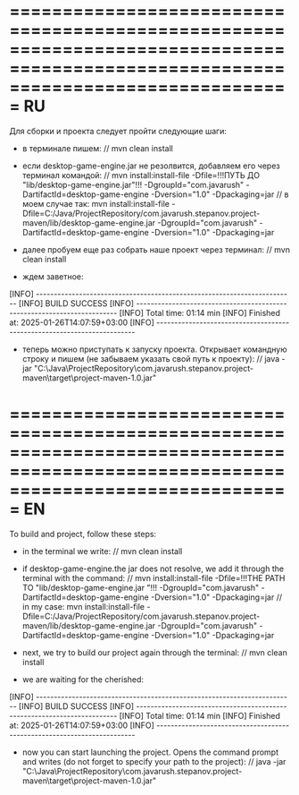 ===================================================================================================================================
RU
===================================================================================================================================

Для сборки и проекта следует пройти следующие шаги:

- в терминале пишем:
  // mvn clean install
  
- если desktop-game-engine.jar не резолвится, добавляем его через терминал командой:
  // mvn install:install-file -Dfile=!!!ПУТЬ ДО "lib/desktop-game-engine.jar"!!!  -DgroupId="com.javarush" -DartifactId=desktop-game-engine -Dversion="1.0" -Dpackaging=jar
  // в моем случае так: mvn install:install-file -Dfile=C:/Java/ProjectRepository/com.javarush.stepanov.project-maven/lib/desktop-game-engine.jar -DgroupId="com.javarush" -DartifactId=desktop-game-engine -Dversion="1.0" -Dpackaging=jar

- далее пробуем еще раз собрать наше проект через терминал:
  // mvn clean install

- ждем заветное:
  
[INFO] ------------------------------------------------------------------------
[INFO] BUILD SUCCESS
[INFO] ------------------------------------------------------------------------
[INFO] Total time:  01:14 min
[INFO] Finished at: 2025-01-26T14:07:59+03:00
[INFO] ------------------------------------------------------------------------

- теперь можно приступать к запуску проекта. Открывает командную строку и пишем (не забываем указать свой путь к проекту):
  // java -jar "C:\Java\ProjectRepository\com.javarush.stepanov.project-maven\target\project-maven-1.0.jar"

===================================================================================================================================
EN
===================================================================================================================================

To build and project, follow these steps:

- in the terminal we write:
// mvn clean install

- if desktop-game-engine.the jar does not resolve, we add it through the terminal with the command:
  // mvn install:install-file -Dfile=!!!THE PATH TO "lib/desktop-game-engine.jar "!!!  -DgroupId="com.javarush" -DartifactId=desktop-game-engine -Dversion="1.0" -Dpackaging=jar
  // in my case: mvn install:install-file -Dfile=C:/Java/ProjectRepository/com.javarush.stepanov.project-maven/lib/desktop-game-engine.jar -DgroupId="com.javarush" -DartifactId=desktop-game-engine -Dversion="1.0" -Dpackaging=jar

- next, we try to build our project again through the terminal:
// mvn clean install

- we are waiting for the cherished:
  
[INFO] ------------------------------------------------------------------------
[INFO] BUILD SUCCESS
[INFO] ------------------------------------------------------------------------
[INFO] Total time:  01:14 min
[INFO] Finished at: 2025-01-26T14:07:59+03:00
[INFO] ------------------------------------------------------------------------

- now you can start launching the project. Opens the command prompt and writes (do not forget to specify your path to the project):
  // java -jar "C:\Java\ProjectRepository\com.javarush.stepanov.project-maven\target\project-maven-1.0.jar"

